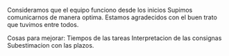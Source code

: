 Consideramos que el equipo funciono desde los inicios 
Supimos comunicarnos de manera optima. 
Estamos agradecidos con el buen trato que tuvimos entre todos. 

Cosas para mejorar:
Tiempos de las tareas
Interpretacion de las consignas 
Subestimacion con las plazos. 


